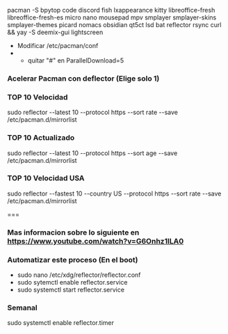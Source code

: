 pacman -S bpytop code discord fish lxappearance kitty libreoffice-fresh libreoffice-fresh-es micro nano mousepad mpv smplayer smplayer-skins smplayer-themes picard nomacs obsidian qt5ct lsd bat reflector rsync curl
&&
yay -S deemix-gui lightscreen

- Modificar /etc/pacman/conf
- - quitar "#" en ParallelDownload=5

### Acelerar Pacman con deflector (Elige solo 1)
### TOP 10 Velocidad
sudo reflector --latest 10 --protocol https --sort rate --save /etc/pacman.d/mirrorlist
### TOP 10 Actualizado
sudo reflector --latest 10 --protocol https --sort age --save /etc/pacman.d/mirrorlist
### TOP 10 Velocidad USA
sudo reflector --fastest 10 --country US --protocol https --sort rate --save /etc/pacman.d/mirrorlist

===

### Mas informacion sobre lo siguiente en https://www.youtube.com/watch?v=G6Onhz1lLA0
### Automatizar este proceso (En el boot)

- sudo nano /etc/xdg/reflector/reflector.conf
- sudo sytemctl enable reflector.service
- sudo systemctl start reflector.service

### Semanal
sudo systemctl enable reflector.timer
